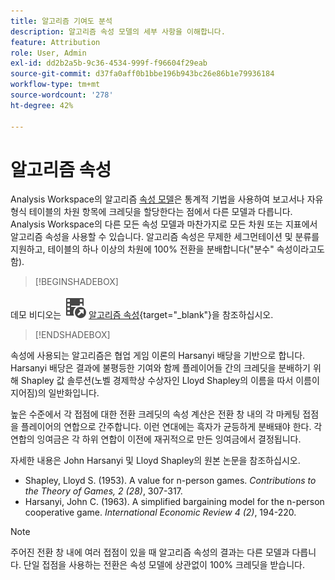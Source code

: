 ```yaml
---
title: 알고리즘 기여도 분석
description: 알고리즘 속성 모델의 세부 사항을 이해합니다.
feature: Attribution
role: User, Admin
exl-id: dd2b2a5b-9c36-4534-999f-f96604f29eab
source-git-commit: d37fa0aff0b1bbe196b943bc26e86b1e79936184
workflow-type: tm+mt
source-wordcount: '278'
ht-degree: 42%

---
```


# 알고리즘 속성

Analysis Workspace의 알고리즘 [속성 모델](models.md)은 통계적 기법을 사용하여 보고서나 자유 형식 테이블의 차원 항목에 크레딧을 할당한다는 점에서 다른 모델과 다릅니다. Analysis Workspace의 다른 모든 속성 모델과 마찬가지로 모든 차원 또는 지표에서 알고리즘 속성을 사용할 수 있습니다. 알고리즘 속성은 무제한 세그먼테이션 및 분류를 지원하고, 테이블의 하나 이상의 차원에 100% 전환을 분배합니다(&quot;분수&quot; 속성이라고도 함).


>[!BEGINSHADEBOX]

데모 비디오는 ![VideoCheckedOut](/help/assets/icons/VideoCheckedOut.svg) [알고리즘 속성](https://video.tv.adobe.com/v/36205?quality=12&learn=on){target="_blank"}을 참조하십시오.

>[!ENDSHADEBOX]


속성에 사용되는 알고리즘은 협업 게임 이론의 Harsanyi 배당을 기반으로 합니다. Harsanyi 배당은 결과에 불평등한 기여와 함께 플레이어들 간의 크레딧을 분배하기 위해 Shapley 값 솔루션(노벨 경제학상 수상자인 Lloyd Shapley의 이름을 따서 이름이 지어짐)의 일반화입니다.

높은 수준에서 각 접점에 대한 전환 크레딧의 속성 계산은 전환 창 내의 각 마케팅 접점을 플레이어의 연합으로 간주합니다. 이런 연대에는 흑자가 균등하게 분배돼야 한다. 각 연합의 잉여금은 각 하위 연합이 이전에 재귀적으로 만든 잉여금에서 결정됩니다.

자세한 내용은 John Harsanyi 및 Lloyd Shapley의 원본 논문을 참조하십시오.

* Shapley, Lloyd S. (1953). A value for n-person games. *Contributions to the Theory of Games, 2 (28)*, 307-317.
* Harsanyi, John C. (1963). A simplified bargaining model for the n-person cooperative game. *International Economic Review 4 (2)*, 194-220.

>[!NOTE]
>
>주어진 전환 창 내에 여러 접점이 있을 때 알고리즘 속성의 결과는 다른 모델과 다릅니다. 단일 접점을 사용하는 전환은 속성 모델에 상관없이 100% 크레딧을 받습니다.
